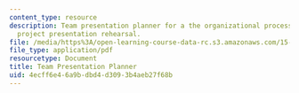 ```yaml
---
content_type: resource
description: Team presentation planner for a the organizational processes (OP) team
  project presentation rehearsal.
file: /media/https%3A/open-learning-course-data-rc.s3.amazonaws.com/15-277-special-seminar-in-communications-leadership-and-personal-effectiveness-coaching-fall-2008/4ecff6e46a9bdbd4d3093b4aeb27f68b_handout_10.pdf
file_type: application/pdf
resourcetype: Document
title: Team Presentation Planner
uid: 4ecff6e4-6a9b-dbd4-d309-3b4aeb27f68b
---
```

